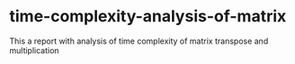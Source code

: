 # time-complexity-analysis-of-matrix
This a report with analysis of time complexity of matrix transpose and multiplication
